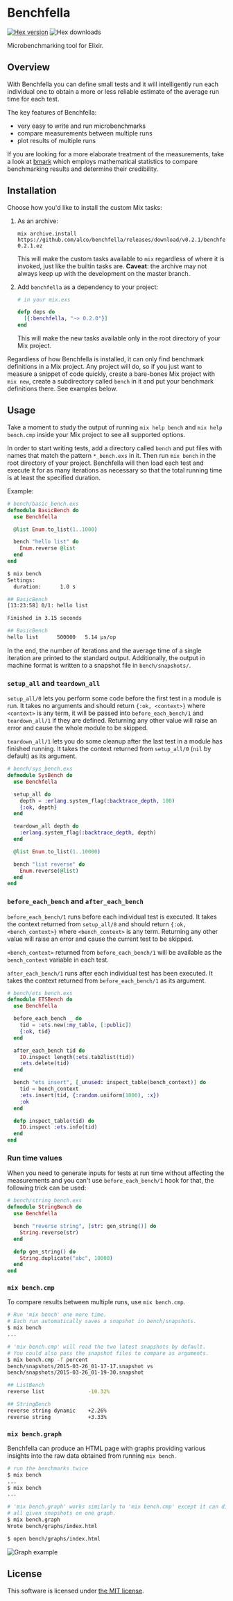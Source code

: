 Benchfella
==========

[![Hex version](https://img.shields.io/hexpm/v/benchfella.svg "Hex version")](https://hex.pm/packages/benchfella)
![Hex downloads](https://img.shields.io/hexpm/dt/benchfella.svg "Hex downloads")

Microbenchmarking tool for Elixir.

## Overview

With Benchfella you can define small tests and it will intelligently run each individual one to
obtain a more or less reliable estimate of the average run time for each test.

The key features of Benchfella:

  * very easy to write and run microbenchmarks
  * compare measurements between multiple runs
  * plot results of multiple runs

If you are looking for a more elaborate treatment of the measurements, take a look at
[bmark](https://github.com/joekain/bmark) which employs mathematical statistics to compare
benchmarking results and determine their credibility.


## Installation

Choose how you'd like to install the custom Mix tasks:

  1. As an archive:

     ```
     mix archive.install https://github.com/alco/benchfella/releases/download/v0.2.1/benchfella-0.2.1.ez
     ```

     This will make the custom tasks available to `mix` regardless of where it is invoked, just like
     the builtin tasks are.
     **Caveat**: the archive may not always keep up with the development on the master branch.

  2. Add `benchfella` as a dependency to your project:

     ```elixir
     # in your mix.exs

     defp deps do
       [{:benchfella, "~> 0.2.0"}]
     end
     ```

     This will make the new tasks available only in the root directory of your Mix project.

Regardless of how Benchfella is installed, it can only find benchmark definitions in a Mix project.
Any project will do, so if you just want to measure a snippet of code quickly, create a bare-bones
Mix project with `mix new`, create a subdirectory called `bench` in it and put your benchmark
definitions there. See examples below.

## Usage

Take a moment to study the output of running `mix help bench` and `mix help bench.cmp` inside your
Mix project to see all supported options.

In order to start writing tests, add a directory called `bench` and put files with names that match
the pattern `*_bench.exs` in it. Then run `mix bench` in the root directory of your project.
Benchfella will then load each test and execute it for as many iterations as necessary so that the
total running time is at least the specified duration.

Example:

```elixir
# bench/basic_bench.exs
defmodule BasicBench do
  use Benchfella

  @list Enum.to_list(1..1000)

  bench "hello list" do
    Enum.reverse @list
  end
end
```

```sh
$ mix bench
Settings:
  duration:      1.0 s

## BasicBench
[13:23:58] 0/1: hello list

Finished in 3.15 seconds

## BasicBench
hello list      500000   5.14 µs/op
```

In the end, the number of iterations and the average time of a single iteration are printed to the
standard output. Additionally, the output in machine format is written to a snapshot file in
`bench/snapshots/`.


### `setup_all` and `teardown_all`

`setup_all/0` lets you perform some code before the first test in a module is run.
It takes no arguments and should return `{:ok, <context>}` where `<context>` is
any term, it will be passed into `before_each_bench/1` and `teardown_all/1` if they are
defined. Returning any other value will raise an error and cause the whole
module to be skipped.

`teardown_all/1` lets you do some cleanup after the last test in a module has
finished running. It takes the context returned from `setup_all/0` (`nil` by
default) as its argument.

```elixir
# bench/sys_bench.exs
defmodule SysBench do
  use Benchfella

  setup_all do
    depth = :erlang.system_flag(:backtrace_depth, 100)
    {:ok, depth}
  end

  teardown_all depth do
    :erlang.system_flag(:backtrace_depth, depth)
  end

  @list Enum.to_list(1..10000)

  bench "list reverse" do
    Enum.reverse(@list)
  end
end
```

### `before_each_bench` and `after_each_bench`

`before_each_bench/1` runs before each individual test is executed. It
takes the context returned from `setup_all/0` and should return `{:ok,
<bench_context>}` where `<bench_context>` is any term. Returning any other value
will raise an error and cause the current test to be skipped.

`<bench_context>` returned from `before_each_bench/1` will be available as the
`bench_context` variable in each test.

`after_each_bench/1` runs after each individual test has been executed. It
takes the context returned from `before_each_bench/1` as its argument.

```elixir
# bench/ets_bench.exs
defmodule ETSBench do
  use Benchfella

  before_each_bench _ do
    tid = :ets.new(:my_table, [:public])
    {:ok, tid}
  end

  after_each_bench tid do
    IO.inspect length(:ets.tab2list(tid))
    :ets.delete(tid)
  end

  bench "ets insert", [_unused: inspect_table(bench_context)] do
    tid = bench_context
    :ets.insert(tid, {:random.uniform(1000), :x})
    :ok
  end

  defp inspect_table(tid) do
    IO.inspect :ets.info(tid)
  end
end
```

### Run time values

When you need to generate inputs for tests at run time without affecting the measurements and you
can't use `before_each_bench/1` hook for that, the following trick can be used:

```elixir
# bench/string_bench.exs
defmodule StringBench do
  use Benchfella

  bench "reverse string", [str: gen_string()] do
    String.reverse(str)
  end

  defp gen_string() do
    String.duplicate("abc", 10000)
  end
end
```

### `mix bench.cmp`

To compare results between multiple runs, use `mix bench.cmp`.

```sh
# Run 'mix bench' one more time.
# Each run automatically saves a snapshot in bench/snapshots.
$ mix bench
...

# 'mix bench.cmp' will read the two latest snapshots by default.
# You could also pass the snapshot files to compare as arguments.
$ mix bench.cmp -f percent
bench/snapshots/2015-03-26_01-17-17.snapshot vs
bench/snapshots/2015-03-26_01-19-30.snapshot

## ListBench
reverse list              -10.32%

## StringBench
reverse string dynamic    +2.26%
reverse string            +3.33%
```

### `mix bench.graph`

Benchfella can produce an HTML page with graphs providing various insights into
the raw data obtained from running `mix bench`.

```sh
# run the benchmarks twice
$ mix bench
...
$ mix bench
...

# 'mix bench.graph' works similarly to 'mix bench.cmp' except it can display
# all given snapshots on one graph.
$ mix bench.graph
Wrote bench/graphs/index.html

$ open bench/graphs/index.html
```

![Graph example](bench_graph.png "Graph example")


## License

This software is licensed under [the MIT license](LICENSE).
